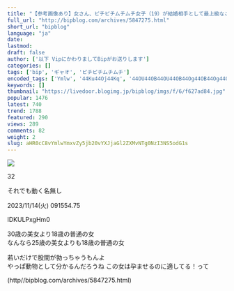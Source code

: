 ```yaml
---
title: "【参考画像あり】女さん、ピチピチムチムチ女子（19）が結婚相手として最上級なことにギャオる "
full_url: "http://bipblog.com/archives/5847275.html"
short_url: "bipblog"
language: "ja"
date: 
lastmod: 
draft: false
author: ['以下 VipにかわりましてBipがお送りします']
categories: []
tags: ['bip', 'ギャオ', 'ピチピチムチムチ']
encoded_tags: ['Ymlw', '44Ku44Oj44Kq', '44OU44OB44OU44OB44Og44OB44Og44OB']
keywords: []
thumbnail: "https://livedoor.blogimg.jp/bipblog/imgs/f/6/f627ad84.jpg"
popular: 1476
latest: 740
trend: 1788
featured: 290
views: 289
comments: 82
weight: 2
slug: aHR0cC8vYmlwYmxvZy5jb20vYXJjaGl2ZXMvNTg0NzI3NS5odG1s
---
```


![](https://livedoor.blogimg.jp/bipblog/imgs/f/6/f627ad84.jpg)

<div><p class='ent_header' id='res_32'><p class='ent_num'>32</p> <p class='ent_name'>それでも動く名無し</p> <p class='ent_data'>2023/11/14(火) 091554.75</p> <p class='ent_id'>IDKULPxgHm0</p></p><p class='ent_body_p ent_kyocho '> 30歳の美女より18歳の普通の女<br> なんなら25歳の美女よりも18歳の普通の女</p> <p class='ent_body_p ent_kyocho'>若いだけで股間が勃っちゃうもんよ<br> やっぱ動物として分かるんだろうね この女は孕ませるのに適してる！って </p></div>

(http//bipblog.com/archives/5847275.html)
